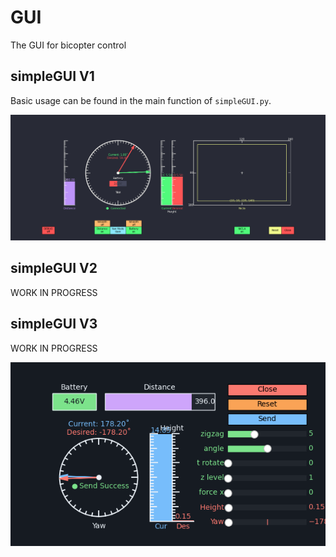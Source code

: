 # GUI
The GUI for bicopter control
## simpleGUI V1

Basic usage can be found in the main function of `simpleGUI.py`. 

![simpleGUI_V1](/Figures/simpleGUI_V1.png)

## simpleGUI V2
WORK IN PROGRESS

## simpleGUI V3
WORK IN PROGRESS

![simpleGUI_V3](/Figures/simpleGUI_V3.png)
